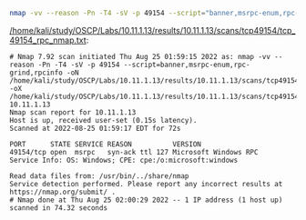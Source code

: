 ```bash
nmap -vv --reason -Pn -T4 -sV -p 49154 --script="banner,msrpc-enum,rpc-grind,rpcinfo" -oN "/home/kali/study/OSCP/Labs/10.11.1.13/results/10.11.1.13/scans/tcp49154/tcp_49154_rpc_nmap.txt" -oX "/home/kali/study/OSCP/Labs/10.11.1.13/results/10.11.1.13/scans/tcp49154/xml/tcp_49154_rpc_nmap.xml" 10.11.1.13
```

[/home/kali/study/OSCP/Labs/10.11.1.13/results/10.11.1.13/scans/tcp49154/tcp_49154_rpc_nmap.txt](file:///home/kali/study/OSCP/Labs/10.11.1.13/results/10.11.1.13/scans/tcp49154/tcp_49154_rpc_nmap.txt):

```
# Nmap 7.92 scan initiated Thu Aug 25 01:59:15 2022 as: nmap -vv --reason -Pn -T4 -sV -p 49154 --script=banner,msrpc-enum,rpc-grind,rpcinfo -oN /home/kali/study/OSCP/Labs/10.11.1.13/results/10.11.1.13/scans/tcp49154/tcp_49154_rpc_nmap.txt -oX /home/kali/study/OSCP/Labs/10.11.1.13/results/10.11.1.13/scans/tcp49154/xml/tcp_49154_rpc_nmap.xml 10.11.1.13
Nmap scan report for 10.11.1.13
Host is up, received user-set (0.15s latency).
Scanned at 2022-08-25 01:59:17 EDT for 72s

PORT      STATE SERVICE REASON          VERSION
49154/tcp open  msrpc   syn-ack ttl 127 Microsoft Windows RPC
Service Info: OS: Windows; CPE: cpe:/o:microsoft:windows

Read data files from: /usr/bin/../share/nmap
Service detection performed. Please report any incorrect results at https://nmap.org/submit/ .
# Nmap done at Thu Aug 25 02:00:29 2022 -- 1 IP address (1 host up) scanned in 74.32 seconds

```
